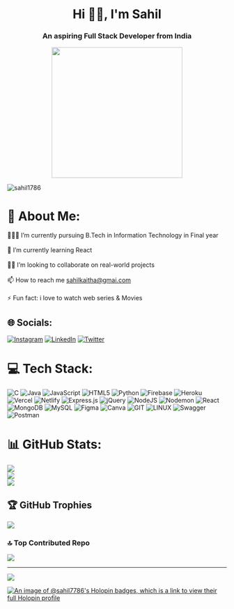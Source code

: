<h1 align="center">Hi 👋🏽, I'm Sahil</h1>
<h3 align="center">An aspiring Full Stack Developer from India</h3>

<p align="center"> <img src="https://i.pinimg.com/originals/09/c6/29/09c62903beeba336dc9da76eb5c9a107.gif" width="300" /> </p>
<p align="left"> <img src="https://komarev.com/ghpvc/?username=sahil1786&label=Profile%20views&color=0e75b6&style=flat" alt="sahil1786" /> </p>




# 💫 About Me:
👨🏻‍🎓 I’m currently pursuing B.Tech in Information Technology in Final year<br><br>🌱 I’m currently learning React<br><br>🤝🏽 I’m looking to collaborate on real-world projects<br><br>📫 How to reach me sahilkaitha@gmai.com<br><br>⚡ Fun fact: i love to watch web series & Movies


## 🌐 Socials:
[![Instagram](https://img.shields.io/badge/Instagram-%23E4405F.svg?logo=Instagram&logoColor=white)](https://instagram.com/x_captain_sahil) [![LinkedIn](https://img.shields.io/badge/LinkedIn-%230077B5.svg?logo=linkedin&logoColor=white)](https://linkedin.com/in/in/sahil-hossain-b14164188/) [![Twitter](https://img.shields.io/badge/Twitter-%231DA1F2.svg?logo=Twitter&logoColor=white)](https://twitter.com/@ItsSahil007) 

# 💻 Tech Stack:
![C](https://img.shields.io/badge/c-%2300599C.svg?style=for-the-badge&logo=c&logoColor=white) ![Java](https://img.shields.io/badge/java-%23ED8B00.svg?style=for-the-badge&logo=openjdk&logoColor=white) ![JavaScript](https://img.shields.io/badge/javascript-%23323330.svg?style=for-the-badge&logo=javascript&logoColor=%23F7DF1E) ![HTML5](https://img.shields.io/badge/html5-%23E34F26.svg?style=for-the-badge&logo=html5&logoColor=white) ![Python](https://img.shields.io/badge/python-3670A0?style=for-the-badge&logo=python&logoColor=ffdd54) ![Firebase](https://img.shields.io/badge/firebase-%23039BE5.svg?style=for-the-badge&logo=firebase) ![Heroku](https://img.shields.io/badge/heroku-%23430098.svg?style=for-the-badge&logo=heroku&logoColor=white) ![Vercel](https://img.shields.io/badge/vercel-%23000000.svg?style=for-the-badge&logo=vercel&logoColor=white) ![Netlify](https://img.shields.io/badge/netlify-%23000000.svg?style=for-the-badge&logo=netlify&logoColor=#00C7B7) ![Express.js](https://img.shields.io/badge/express.js-%23404d59.svg?style=for-the-badge&logo=express&logoColor=%2361DAFB) ![jQuery](https://img.shields.io/badge/jquery-%230769AD.svg?style=for-the-badge&logo=jquery&logoColor=white) ![NodeJS](https://img.shields.io/badge/node.js-6DA55F?style=for-the-badge&logo=node.js&logoColor=white) ![Nodemon](https://img.shields.io/badge/NODEMON-%23323330.svg?style=for-the-badge&logo=nodemon&logoColor=%BBDEAD) ![React](https://img.shields.io/badge/react-%2320232a.svg?style=for-the-badge&logo=react&logoColor=%2361DAFB) ![MongoDB](https://img.shields.io/badge/MongoDB-%234ea94b.svg?style=for-the-badge&logo=mongodb&logoColor=white) ![MySQL](https://img.shields.io/badge/mysql-%2300000f.svg?style=for-the-badge&logo=mysql&logoColor=white) ![Figma](https://img.shields.io/badge/figma-%23F24E1E.svg?style=for-the-badge&logo=figma&logoColor=white) ![Canva](https://img.shields.io/badge/Canva-%2300C4CC.svg?style=for-the-badge&logo=Canva&logoColor=white) ![GIT](https://img.shields.io/badge/Git-fc6d26?style=for-the-badge&logo=git&logoColor=white) ![LINUX](https://img.shields.io/badge/Linux-FCC624?style=for-the-badge&logo=linux&logoColor=black) ![Swagger](https://img.shields.io/badge/-Swagger-%23Clojure?style=for-the-badge&logo=swagger&logoColor=white) ![Postman](https://img.shields.io/badge/Postman-FF6C37?style=for-the-badge&logo=postman&logoColor=white)
# 📊 GitHub Stats:
![](https://github-readme-stats.vercel.app/api?username=sahil1786&theme=shades-of-purple&hide_border=false&include_all_commits=true&count_private=true)<br/>
![](https://github-readme-streak-stats.herokuapp.com/?user=sahil1786&theme=shades-of-purple&hide_border=false)<br/>
![](https://github-readme-stats.vercel.app/api/top-langs/?username=sahil1786&theme=shades-of-purple&hide_border=false&include_all_commits=true&count_private=true&layout=compact)

## 🏆 GitHub Trophies
![](https://github-profile-trophy.vercel.app/?username=sahil1786&theme=onestar&no-frame=false&no-bg=false&margin-w=4)

### 🔝 Top Contributed Repo
![](https://github-contributor-stats.vercel.app/api?username=sahil1786&limit=5&theme=oldie&combine_all_yearly_contributions=true)



---
[![](https://visitcount.itsvg.in/api?id=sahil1786&icon=2&color=6)](https://visitcount.itsvg.in)

<!-- Proudly created with GPRM ( https://gprm.itsvg.in ) -->



 [![An image of @sahil7786's Holopin badges, which is a link to view their full Holopin profile](https://holopin.me/sahil7786)](https://holopin.io/@sahil7786)

